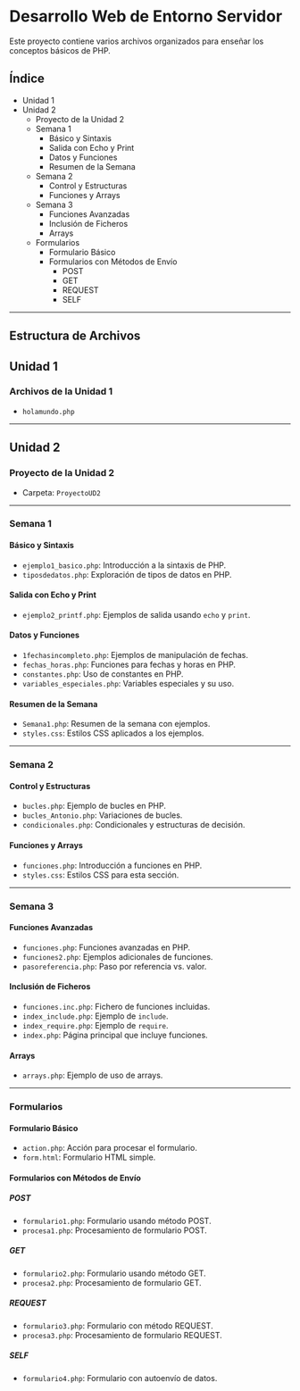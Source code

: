 # Desarrollo Web de Entorno Servidor

Este proyecto contiene varios archivos organizados para enseñar los conceptos básicos de PHP.

## Índice

- Unidad 1
- Unidad 2
  - Proyecto de la Unidad 2
  - Semana 1
    - Básico y Sintaxis
    - Salida con Echo y Print
    - Datos y Funciones
    - Resumen de la Semana
  - Semana 2
    - Control y Estructuras
    - Funciones y Arrays
  - Semana 3
    - Funciones Avanzadas
    - Inclusión de Ficheros
    - Arrays
  - Formularios
    - Formulario Básico
    - Formularios con Métodos de Envío
      - POST
      - GET
      - REQUEST
      - SELF

---

## Estructura de Archivos

## Unidad 1

### Archivos de la Unidad 1
- `holamundo.php`

---

## Unidad 2

### Proyecto de la Unidad 2
- Carpeta: `ProyectoUD2`

---

### Semana 1

#### Básico y Sintaxis
- `ejemplo1_basico.php`: Introducción a la sintaxis de PHP.
- `tiposdedatos.php`: Exploración de tipos de datos en PHP.

#### Salida con Echo y Print
- `ejemplo2_printf.php`: Ejemplos de salida usando `echo` y `print`.

#### Datos y Funciones
- `1fechasincompleto.php`: Ejemplos de manipulación de fechas.
- `fechas_horas.php`: Funciones para fechas y horas en PHP.
- `constantes.php`: Uso de constantes en PHP.
- `variables_especiales.php`: Variables especiales y su uso.

#### Resumen de la Semana
- `Semana1.php`: Resumen de la semana con ejemplos.
- `styles.css`: Estilos CSS aplicados a los ejemplos.

---

### Semana 2

#### Control y Estructuras
- `bucles.php`: Ejemplo de bucles en PHP.
- `bucles_Antonio.php`: Variaciones de bucles.
- `condicionales.php`: Condicionales y estructuras de decisión.

#### Funciones y Arrays
- `funciones.php`: Introducción a funciones en PHP.
- `styles.css`: Estilos CSS para esta sección.

---

### Semana 3

#### Funciones Avanzadas
- `funciones.php`: Funciones avanzadas en PHP.
- `funciones2.php`: Ejemplos adicionales de funciones.
- `pasoreferencia.php`: Paso por referencia vs. valor.

#### Inclusión de Ficheros
- `funciones.inc.php`: Fichero de funciones incluidas.
- `index_include.php`: Ejemplo de `include`.
- `index_require.php`: Ejemplo de `require`.
- `index.php`: Página principal que incluye funciones.

#### Arrays
- `arrays.php`: Ejemplo de uso de arrays.

---

### Formularios

#### Formulario Básico
- `action.php`: Acción para procesar el formulario.
- `form.html`: Formulario HTML simple.

#### Formularios con Métodos de Envío

##### POST
- `formulario1.php`: Formulario usando método POST.
- `procesa1.php`: Procesamiento de formulario POST.

##### GET
- `formulario2.php`: Formulario usando método GET.
- `procesa2.php`: Procesamiento de formulario GET.

##### REQUEST
- `formulario3.php`: Formulario con método REQUEST.
- `procesa3.php`: Procesamiento de formulario REQUEST.

##### SELF
- `formulario4.php`: Formulario con autoenvío de datos.